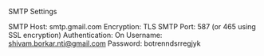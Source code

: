 SMTP Settings


SMTP Host: smtp.gmail.com
Encryption: TLS
SMTP Port: 587 (or 465 using SSL encryption)
Authentication: On
Username: shivam.borkar.nti@gmail.com
Password: botrenndsrregjyk
